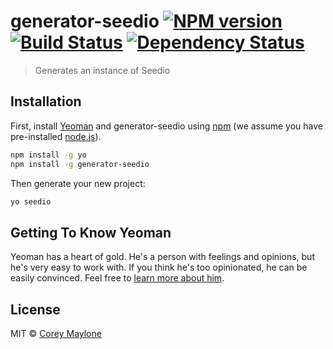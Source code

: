 # generator-seedio [![NPM version][npm-image]][npm-url] [![Build Status][travis-image]][travis-url] [![Dependency Status][daviddm-image]][daviddm-url]
> Generates an instance of Seedio

## Installation

First, install [Yeoman](http://yeoman.io) and generator-seedio using [npm](https://www.npmjs.com/) (we assume you have pre-installed [node.js](https://nodejs.org/)).

```bash
npm install -g yo
npm install -g generator-seedio
```

Then generate your new project:

```bash
yo seedio
```

## Getting To Know Yeoman

Yeoman has a heart of gold. He&#39;s a person with feelings and opinions, but he&#39;s very easy to work with. If you think he&#39;s too opinionated, he can be easily convinced. Feel free to [learn more about him](http://yeoman.io/).

## License

MIT © [Corey Maylone]()


[npm-image]: https://badge.fury.io/js/generator-seedio.svg
[npm-url]: https://npmjs.org/package/generator-seedio
[travis-image]: https://travis-ci.org/livio/generator-seedio.svg?branch=master
[travis-url]: https://travis-ci.org/livio/generator-seedio
[daviddm-image]: https://david-dm.org/livio/generator-seedio.svg?theme=shields.io
[daviddm-url]: https://david-dm.org/livio/generator-seedio
